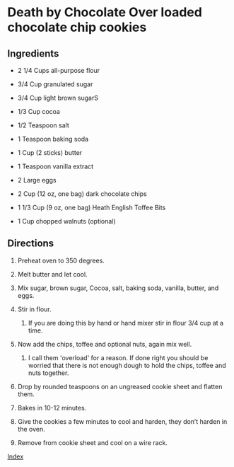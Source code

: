 # Death by Chocolate Over loaded chocolate chip cookies

## Ingredients

-   2 1/4 Cups all-purpose flour

-   3/4 Cup granulated sugar

-   3/4 Cup light brown sugarS

-   1/3 Cup cocoa

-   1/2 Teaspoon salt

-   1 Teaspoon baking soda

-   1 Cup (2 sticks) butter

-   1 Teaspoon vanilla extract

-   2 Large eggs

-   2 Cup (12 oz, one bag) dark chocolate chips

-   1 1/3 Cup (9 oz, one bag) Heath English Toffee Bits

-   1 Cup chopped walnuts (optional)

## Directions

1.  Preheat oven to 350 degrees.

2.  Melt butter and let cool.

3.  Mix sugar, brown sugar, Cocoa, salt, baking soda, vanilla, butter, and eggs.

4.  Stir in flour.

    1.  If you are doing this by hand or hand mixer stir in flour 3/4 cup at a time.

5.  Now add the chips, toffee and optional nuts, again mix well.

    1.  I call them 'overload' for a reason. If done right you should be worried that there is not enough dough to hold the chips, toffee and nuts together.

6.  Drop by rounded teaspoons on an ungreased cookie sheet and flatten them.

7.  Bakes in 10-12 minutes.

8.  Give the cookies a few minutes to cool and harden, they don’t harden in the oven.

9.  Remove from cookie sheet and cool on a wire rack.

[Index](index.html)
